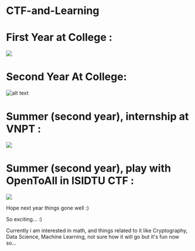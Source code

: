 # CTF-and-Learning

# First Year at College :
![](https://github.com/kuqadk3/CTF-and-Learning/blob/master/first%20year.jpg)

# Second Year At College:
![alt text](https://raw.githubusercontent.com/kuqadk3/CTF-and-Learning/master/VNPT_Secathon_2018.jpg)

# Summer (second year), internship at VNPT :
![](https://github.com/kuqadk3/CTF-and-Learning/blob/master/vnpt.jpg)

# Summer (second year), play with OpenToAll in ISIDTU CTF :

![](https://raw.githubusercontent.com/kuqadk3/CTF-and-Learning/master/ISITDTU%20CTF/isitdtu.jpg)

Hope next year things gone well :) 

So exciting... :)

Currently i am interested in math, and things related to it like Cryptography, Data Science, Machine Learning, not sure how it will go but it's fun now so...

